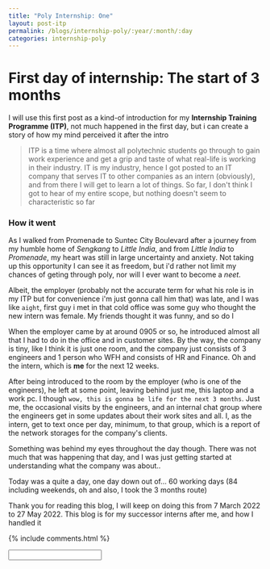 ```yaml
---
title: "Poly Internship: One"
layout: post-itp
permalink: /blogs/internship-poly/:year/:month/:day
categories: internship-poly
---
```


# First day of internship: The start of 3 months

I will use this first post as a kind-of introduction for my **Internship Training Programme (ITP)**, not much happened in the first day, but i can create a story of how my mind perceived it after the intro

> ITP is a time where almost all polytechnic students go through to gain work experience and get a grip and taste of what real-life is working in their industry. IT is my industry, hence I got posted to an IT company that serves IT to other companies as an intern (obviously), and from there I will get to learn a lot of things. So far, I don't think I got to hear of my entire scope, but nothing doesn't seem to characteristic so far

### How it went
As I walked from Promenade to Suntec City Boulevard after a journey from my humble home of _Sengkang_ to _Little India_, and from _Little India_ to _Promenade_, my heart was still in large uncertainty and anxiety. Not taking up this opportunity I can see it as freedom, but i'd rather not limit my chances of geting through poly, nor will I ever want to become a _neet_. 

Albeit, the employer (probably not the accurate term for what his role is in my ITP but for convenience i'm just gonna call him that) was late, and I was like `aight`, first guy i met in that cold office was some guy who thought the new intern was female. My friends thought it was funny, and so do I

When the employer came by at around 0905 or so, he introduced almost all that I had to do in the office and in customer sites. By the way, the company is tiny, like I think it is just one room, and the company just consists of 3 engineers and 1 person who WFH and consists of HR and Finance. Oh and the intern, which is **me** for the next 12 weeks.

After being introduced to the room by the employer (who is one of the engineers), he left at some point, leaving behind just me, this laptop and a work pc. I though `wow, this is gonna be life for the next 3 months`. Just me, the occasional visits by the engineers, and an internal chat group where the engineers get in some updates about their work sites and all. I, as the intern, get to text once per day, minimum, to that group, which is a report of the network storages for the company's clients.

Something was behind my eyes throughout the day though. There was not much that was happening that day, and I was just getting started at understanding what the company was about..

Today was a quite a day, one day down out of...  60 working days (84 including weekends, oh and also, I took the 3 months route)

Thank you for reading this blog, I will keep on doing this from 7 March 2022 to 27 May 2022. This blog is for my successor interns after me, and how I handled it 

{% include comments.html %}

<input id="password-input" type="text" class="form-control w-100 text-center" onkeyup="unlock()">

<span class="disable-selection" onclick="loadText()" style="color:#0001;display:none;">what really happened in me..</span>
<span class="disable-selection" id="truth" style="display:none;">I'm just gonna say it, I cried the moment I arrived home. <br><br>For a while too. There was just so much unexplained pain and <span class="despair">despair</span> in me, and I had no idea why. <br><span class="">Could I have been bottling up?</span> <br><span class="">Could the culture shock and change in environment broke my neck? </span><br><span class="lag-echo">Is this the end? </span><br><br>If it wasn't for the Christian **community** for me to talk to, and **God's awesome Word**, I would have never made it. I would have escaped, I would have ran away, I would have made excuses, I would have bargained and not make it through. However, God has plans for me in this ITP, for **God has plans to prosper us, never to harm us**. This ITP may not be easy, and it will **hit you like a bus**, but this is a time where I really want to see God continue to do work in my life. It is time where God makes me move on. _God will be my hope_ for these 60 days, and **God will be my hope forevermore**. Also, hearing from my sister also felt like crying during work and her concern over me after I cried really, really touched me<br><br>Sorry if you read this and thought that this may sound weird. If you can't tell, I am a Christian and for me, giving myself to God really helps me out. <br><br>All in all, may your path be lit, intern.. <br><br>..and remember, <span style="font-size:130%;">hope keeps on going!</span></span>
